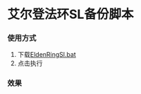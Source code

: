 # 艾尔登法环SL备份脚本

### 使用方式
1. 下载[EldenRingSl.bat](https://raw.githubusercontent.com/chansanya/EldenRingBack/master/EldenRingSl.bat)
2. 点击执行

### 效果
